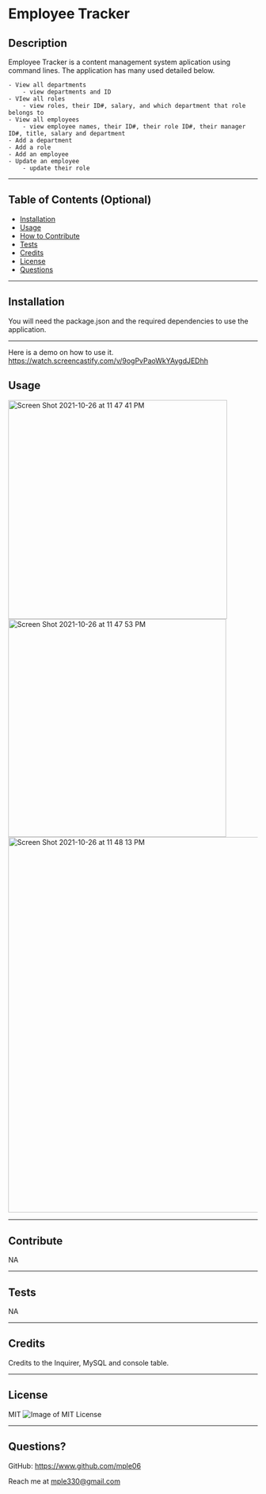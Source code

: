 # Employee Tracker

## Description

Employee Tracker is a content management system aplication using command lines. The application has many used detailed below.

    - View all departments
        - view departments and ID
    - VIew all roles
        - view roles, their ID#, salary, and which department that role belongs to
    - View all employees
        - view employee names, their ID#, their role ID#, their manager ID#, title, salary and department
    - Add a department
    - Add a role
    - Add an employee
    - Update an employee
        - update their role

---

## Table of Contents (Optional)

- [Installation](#installation)
- [Usage](#usage)
- [How to Contribute](#contribute)
- [Tests](#tests)
- [Credits](#credits)
- [License](#license)
- [Questions](#questions)

---

## Installation

You will need the package.json and the required dependencies to use the application.

---

Here is a demo on how to use it.
https://watch.screencastify.com/v/9ogPvPaoWkYAygdJEDhh

## Usage

<img width="442" alt="Screen Shot 2021-10-26 at 11 47 41 PM" src="https://user-images.githubusercontent.com/90426657/139014381-5e4ff27f-98e2-4bfe-994e-6fa5a6a3d06f.png">
<img width="440" alt="Screen Shot 2021-10-26 at 11 47 53 PM" src="https://user-images.githubusercontent.com/90426657/139014386-606a3369-4818-474d-b8a0-8376bf40332d.png">
<img width="758" alt="Screen Shot 2021-10-26 at 11 48 13 PM" src="https://user-images.githubusercontent.com/90426657/139014388-65c7f8ed-f162-4999-94a3-b20181b40b31.png">

---

## Contribute

NA

---

## Tests

NA

---

## Credits

Credits to the Inquirer,  MySQL and console table.

---

## License

MIT ![Image of MIT License](https://img.shields.io/badge/License-MIT-blue.svg)

---

## Questions?

GitHub: https://www.github.com/mple06

Reach me at mple330@gmail.com
